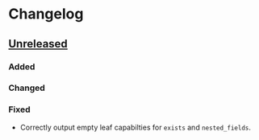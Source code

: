 # Changelog

## [Unreleased]

### Added

### Changed 

### Fixed

- Correctly output empty leaf capabilties for `exists` and `nested_fields`.


<!-- end -->

[Unreleased]: https://github.com/hasura/ndc-sdk-python/compare/v0.38...HEAD
[v0.38]: https://github.com/hasura/ndc-sdk-kotlin/releases/tag/v0.39
